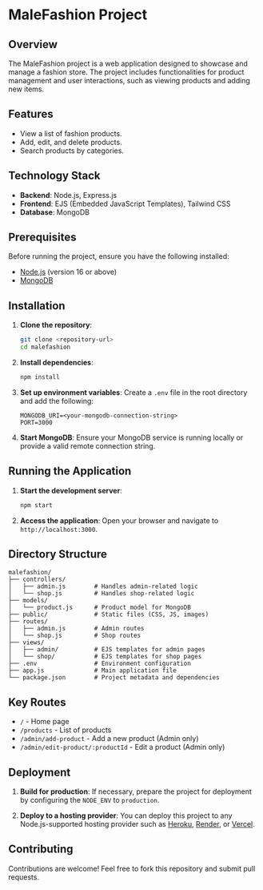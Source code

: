 # MaleFashion Project

## Overview
The MaleFashion project is a web application designed to showcase and manage a fashion store. The project includes functionalities for product management and user interactions, such as viewing products and adding new items.

## Features
- View a list of fashion products.
- Add, edit, and delete products.
- Search products by categories.

## Technology Stack
- **Backend**: Node.js, Express.js
- **Frontend**: EJS (Embedded JavaScript Templates), Tailwind CSS
- **Database**: MongoDB

## Prerequisites
Before running the project, ensure you have the following installed:
- [Node.js](https://nodejs.org/) (version 16 or above)
- [MongoDB](https://www.mongodb.com/)

## Installation
1. **Clone the repository**:
   ```bash
   git clone <repository-url>
   cd malefashion
   ```

2. **Install dependencies**:
   ```bash
   npm install
   ```

3. **Set up environment variables**:
   Create a `.env` file in the root directory and add the following:
   ```env
   MONGODB_URI=<your-mongodb-connection-string>
   PORT=3000
   ```

4. **Start MongoDB**:
   Ensure your MongoDB service is running locally or provide a valid remote connection string.

## Running the Application
1. **Start the development server**:
   ```bash
   npm start
   ```

2. **Access the application**:
   Open your browser and navigate to `http://localhost:3000`.

## Directory Structure
```plaintext
malefashion/
├── controllers/
│   ├── admin.js        # Handles admin-related logic
│   └── shop.js         # Handles shop-related logic
├── models/
│   └── product.js      # Product model for MongoDB
├── public/             # Static files (CSS, JS, images)
├── routes/
│   ├── admin.js        # Admin routes
│   └── shop.js         # Shop routes
├── views/
│   ├── admin/          # EJS templates for admin pages
│   └── shop/           # EJS templates for shop pages
├── .env                # Environment configuration
├── app.js              # Main application file
└── package.json        # Project metadata and dependencies
```

## Key Routes
- `/` - Home page
- `/products` - List of products
- `/admin/add-product` - Add a new product (Admin only)
- `/admin/edit-product/:productId` - Edit a product (Admin only)

## Deployment
1. **Build for production**:
   If necessary, prepare the project for deployment by configuring the `NODE_ENV` to `production`.

2. **Deploy to a hosting provider**:
   You can deploy this project to any Node.js-supported hosting provider such as [Heroku](https://heroku.com), [Render](https://render.com), or [Vercel](https://vercel.com).

## Contributing
Contributions are welcome! Feel free to fork this repository and submit pull requests.



